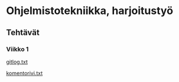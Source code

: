 # Ohjelmistotekniikka, harjoitustyö

## Tehtävät

### Viikko 1
[gitlog.txt](https://github.com/yusifsalam/ot-harjoitustyo/blob/master/laskarit/viikko1/gitlog.txt)

[komentorivi.txt](https://github.com/yusifsalam/ot-harjoitustyo/blob/master/laskarit/viikko1/komentorivi.txt)
